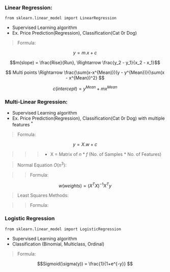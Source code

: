 ### Linear Regression:
```
from sklearn.linear_model import LinearRegression 
```
- Supervised Learning algorithm
- Ex. Price Prediction(Regression), Classification(Cat 0r Dog)

> Formula:

$$ y = m.x+c $$

$$m(slope) = \frac{Rise}{Run}, \Rightarrow  \frac{y_2 - y_1}{x_2 - x_1}$$

$$ Multi points \Rightarrow \frac{\sum(x-x^{Mean)})(y - y^{Mean})}{\sum(x - x^{Mean})^2} $$

$$ c(intercept) = y^{Mean} + m x^{Mean} $$


### Multi-Linear Regression:
- Supervised Learning algorithm
- Ex. Price Prediction(Regression), Classification(Cat 0r Dog) with multiple features $^*$

> Formula:

$$ y = X.w + c $$

>>> - X = Matrix of $n * f$ (No. of Samples * No. of Features)

> Normal Equation $O(n^3)$:

>> Formula:

$$w(weights) = (X^TX)^{-1}X^Ty$$

> Least Squares Methods:

>> Formula:


### Logistic Regression
```
from sklearn.linear_model import LogisticRegression
```
- Supervised Learning algorithm
- Classification (Binomial, Multiclass, Ordinal)

> Formula:

$$Sigmoid(\sigma(y)) = \frac{1}{1+e^{-y}} $$


